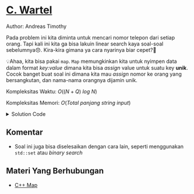 # [C. Wartel](https://tlx.toki.id/courses/competitive/chapters/03/problems/C)

Author: Andreas Timothy

Pada problem ini kita diminta untuk mencari nomor telepon dari setiap orang. Tapi kali ini kita ga bisa lakuin linear search kaya soal-soal sebelumnya😞. Kira-kira gimana ya cara nyarinya biar cepet?🤔

💡Ahaa, kita bisa pakai `map`. `Map` memungkinkan kita untuk nyimpen data dalam format _key:value_ dimana kita bisa _assign_ value untuk suatu key **unik**. Cocok banget buat soal ini dimana kita mau _assign_ nomor ke orang yang bersangkutan, dan nama-nama orangnya dijamin unik.

Kompleksitas Waktu: $O((N+Q)\ log\ N)$

Kompleksitas Memori: $O(Total\ panjang\ string\ input)$

<details>
  <summary>Solution Code</summary>

```c++
#include <bits/stdc++.h>
using namespace std;

int n, q;
string s, x;
map<string, string> nomor;

int main() {
  cin >> n >> q;
  for (int i = 1; i <= n; i++) {
    cin >> s >> x;
    nomor[s] = x;
  }
  while (q--) {
    cin >> s;
    if (nomor.count(s)) {
      cout << nomor[s];
    } else {
      cout << "NIHIL";
    }
    cout << '\n';
  }
}
```

</details>

## Komentar

- Soal ini juga bisa diselesaikan dengan cara lain, seperti menggunakan `std::set` atau _binary search_

## Materi Yang Berhubungan

- [C++ Map](https://www.geeksforgeeks.org/map-associative-containers-the-c-standard-template-library-stl/)
